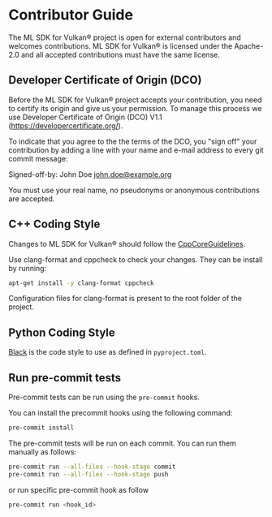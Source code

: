 # Contributor Guide

The ML SDK for Vulkan® project is open for external contributors and welcomes
contributions. ML SDK for Vulkan® is licensed under the Apache-2.0 and all
accepted contributions must have the same license.

## Developer Certificate of Origin (DCO)

Before the ML SDK for Vulkan® project accepts your contribution, you need to
certify its origin and give us your permission. To manage this process we use
Developer Certificate of Origin (DCO) V1.1
(<https://developercertificate.org/>).

To indicate that you agree to the the terms of the DCO, you "sign off" your
contribution by adding a line with your name and e-mail address to every git
commit message:

Signed-off-by: John Doe <john.doe@example.org>

You must use your real name, no pseudonyms or anonymous contributions are
accepted.

## C++ Coding Style

Changes to ML SDK for Vulkan® should follow the
[CppCoreGuidelines](https://github.com/isocpp/CppCoreGuidelines/blob/master/CppCoreGuidelines.md).

Use clang-format and cppcheck to check your changes. They can be install by
running:

```bash
apt-get install -y clang-format cppcheck
```

Configuration files for clang-format is present to the root folder of the
project.

## Python Coding Style

[Black](https://github.com/psf/black) is the code style to use as defined in
`pyproject.toml`.

## Run pre-commit tests

Pre-commit tests can be run using the `pre-commit` hooks.

You can install the precommit hooks using the following command:

```bash
pre-commit install
```

The pre-commit tests will be run on each commit. You can run them manually as
follows:

```bash
pre-commit run --all-files --hook-stage commit
pre-commit run --all-files --hook-stage push
```

or run specific pre-commit hook as follow

```bash
pre-commit run <hook_id>
```
